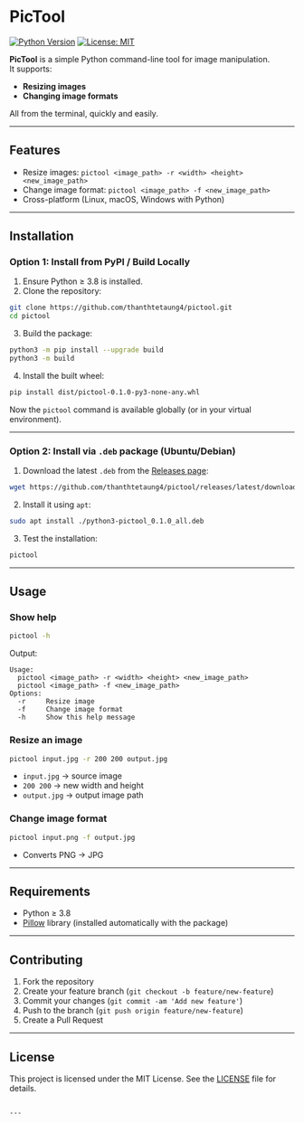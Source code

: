 # PicTool

[![Python Version](https://img.shields.io/badge/python-3.8%2B-blue)](https://www.python.org/)
[![License: MIT](https://img.shields.io/badge/License-MIT-yellow.svg)](LICENSE)

**PicTool** is a simple Python command-line tool for image manipulation.  
It supports:

- **Resizing images**
- **Changing image formats**

All from the terminal, quickly and easily.

---

## Features

- Resize images: `pictool <image_path> -r <width> <height> <new_image_path>`
- Change image format: `pictool <image_path> -f <new_image_path>`
- Cross-platform (Linux, macOS, Windows with Python)

---

## Installation

### Option 1: Install from PyPI / Build Locally

1. Ensure Python ≥ 3.8 is installed.
2. Clone the repository:

```bash
git clone https://github.com/thanthtetaung4/pictool.git
cd pictool
```

3. Build the package:

```bash
python3 -m pip install --upgrade build
python3 -m build
```

4. Install the built wheel:

```bash
pip install dist/pictool-0.1.0-py3-none-any.whl
```

Now the `pictool` command is available globally (or in your virtual environment).

---

### Option 2: Install via `.deb` package (Ubuntu/Debian)

1. Download the latest `.deb` from the [Releases page](https://github.com/thanthtetaung4/pictool/releases/latest):

```bash
wget https://github.com/thanthtetaung4/pictool/releases/latest/download/python3-pictool_0.1.0_all.deb
```

2. Install it using `apt`:

```bash
sudo apt install ./python3-pictool_0.1.0_all.deb
```

3. Test the installation:

```bash
pictool
```

---

## Usage

### Show help

```bash
pictool -h
```

Output:

```
Usage:
  pictool <image_path> -r <width> <height> <new_image_path>
  pictool <image_path> -f <new_image_path>
Options:
  -r     Resize image
  -f     Change image format
  -h     Show this help message
```

### Resize an image

```bash
pictool input.jpg -r 200 200 output.jpg
```

- `input.jpg` → source image
- `200 200` → new width and height
- `output.jpg` → output image path

### Change image format

```bash
pictool input.png -f output.jpg
```

- Converts PNG → JPG

---

## Requirements

- Python ≥ 3.8
- [Pillow](https://python-pillow.org/) library (installed automatically with the package)

---

## Contributing

1. Fork the repository
2. Create your feature branch (`git checkout -b feature/new-feature`)
3. Commit your changes (`git commit -am 'Add new feature'`)
4. Push to the branch (`git push origin feature/new-feature`)
5. Create a Pull Request

---

## License

This project is licensed under the MIT License. See the [LICENSE](LICENSE) file for details.

```

---
```
